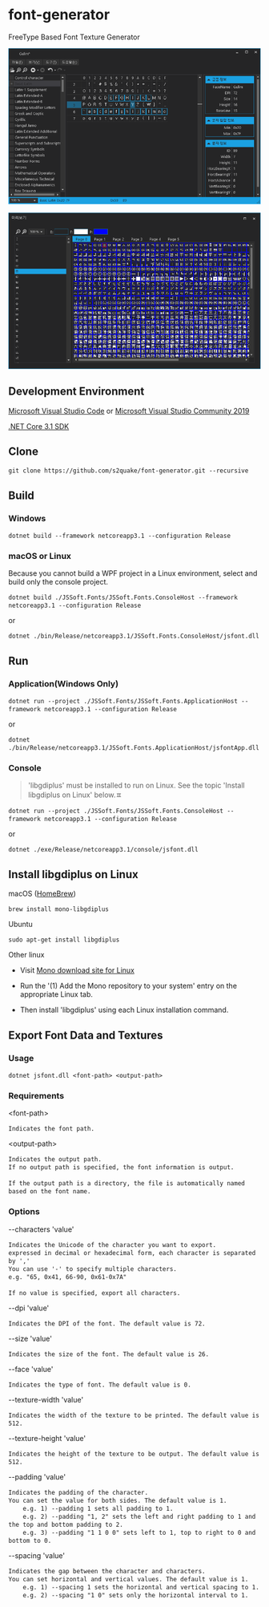 # font-generator

FreeType Based Font Texture Generator

![main](./image01.png)

![preview](./image02.png)

## Development Environment

[Microsoft Visual Studio Code](https://code.visualstudio.com/) or [Microsoft Visual Studio Community 2019](https://visualstudio.microsoft.com/ko/downloads/)

[.NET Core 3.1 SDK](https://dotnet.microsoft.com/download/dotnet-core/3.1)

## Clone

```console
git clone https://github.com/s2quake/font-generator.git --recursive
```

## Build

### Windows

```console
dotnet build --framework netcoreapp3.1 --configuration Release
```

### macOS or Linux

Because you cannot build a WPF project in a Linux environment, select and build only the console project.

```console
dotnet build ./JSSoft.Fonts/JSSoft.Fonts.ConsoleHost --framework netcoreapp3.1 --configuration Release
```

or

```console
dotnet ./bin/Release/netcoreapp3.1/JSSoft.Fonts.ConsoleHost/jsfont.dll
```

## Run

### Application(Windows Only)

```console
dotnet run --project ./JSSoft.Fonts/JSSoft.Fonts.ApplicationHost --framework netcoreapp3.1 --configuration Release
```

or

```console
dotnet ./bin/Release/netcoreapp3.1/JSSoft.Fonts.ApplicationHost/jsfontApp.dll
```

### Console

> 'libgdiplus' must be installed to run on Linux. See the topic 'Install libgdiplus on Linux' below.ㅍ

```console
dotnet run --project ./JSSoft.Fonts/JSSoft.Fonts.ConsoleHost --framework netcoreapp3.1 --configuration Release
```

or

```console
dotnet ./exe/Release/netcoreapp3.1/console/jsfont.dll
```

## Install libgdiplus on Linux

macOS ([HomeBrew](https://brew.sh/))

```console
brew install mono-libgdiplus
```

Ubuntu

```console
sudo apt-get install libgdiplus
```

Other linux

* Visit [Mono download site for Linux](https://www.mono-project.com/download/stable/#download-lin)

* Run the '(1) Add the Mono repository to your system' entry on the appropriate Linux tab.

* Then install 'libgdiplus' using each Linux installation command.

## Export Font Data and Textures

### Usage

```console
dotnet jsfont.dll <font-path> <output-path>
```

### Requirements

\<font-path\>

```plain
Indicates the font path.
```

\<output-path\>

```plain
Indicates the output path.
If no output path is specified, the font information is output.

If the output path is a directory, the file is automatically named based on the font name.
```

### Options

--characters 'value'

```plain
Indicates the Unicode of the character you want to export.
expressed in decimal or hexadecimal form, each character is separated by ','
You can use '-' to specify multiple characters.
e.g. "65, 0x41, 66-90, 0x61-0x7A"

If no value is specified, export all characters.
```

--dpi 'value'

```plain
Indicates the DPI of the font. The default value is 72.
```

--size 'value'

```plain
Indicates the size of the font. The default value is 26.
```

--face 'value'

```plain
Indicates the type of font. The default value is 0.
```

--texture-width 'value'

```plain
Indicates the width of the texture to be printed. The default value is 512.
```

--texture-height 'value'

```plain
Indicates the height of the texture to be output. The default value is 512.
```

--padding 'value'

```plain
Indicates the padding of the character. 
You can set the value for both sides. The default value is 1.
    e.g. 1) --padding 1 sets all padding to 1.
    e.g. 2) --padding "1, 2" sets the left and right padding to 1 and the top and bottom padding to 2.
    e.g. 3) --padding "1 1 0 0" sets left to 1, top to right to 0 and bottom to 0.
```

--spacing 'value'

```plain
Indicates the gap between the character and characters.
You can set horizontal and vertical values. The default value is 1.
    e.g. 1) --spacing 1 sets the horizontal and vertical spacing to 1.
    e.g. 2) --spacing "1 0" sets only the horizontal interval to 1.
```
